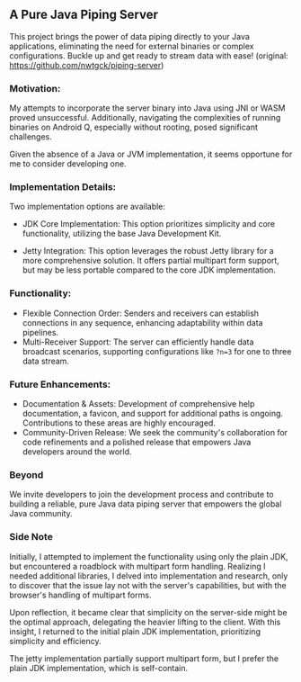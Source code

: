 ## A Pure Java Piping Server

This project brings the power of data piping directly to your Java applications, eliminating the need for external binaries or complex configurations. Buckle up and get ready to stream data with ease! (original: https://github.com/nwtgck/piping-server)


### Motivation:
My attempts to incorporate the server binary into Java using JNI or WASM proved unsuccessful. Additionally, navigating the complexities of running binaries on Android Q, especially without rooting, posed significant challenges.

Given the absence of a Java or JVM implementation, it seems opportune for me to consider developing one.

### Implementation Details:
Two implementation options are available:
* JDK Core Implementation: This option prioritizes simplicity and core functionality, utilizing the base Java Development Kit.

* Jetty Integration: This option leverages the robust Jetty library for a more comprehensive solution. It offers partial multipart form support, but may be less portable compared to the core JDK implementation.

### Functionality:

* Flexible Connection Order: Senders and receivers can establish connections in any sequence, enhancing adaptability within data pipelines.
* Multi-Receiver Support: The server can efficiently handle data broadcast scenarios, supporting configurations like `?n=3` for one to three data stream.

### Future Enhancements:
* Documentation & Assets: Development of comprehensive help documentation, a favicon, and support for additional paths is ongoing. Contributions to these areas are highly encouraged.
* Community-Driven Release: We seek the community's collaboration for code refinements and a polished release that empowers Java developers around the world.

### Beyond
We invite developers to join the development process and contribute to building a reliable, pure Java data piping server that empowers the global Java community.


### Side Note
Initially, I attempted to implement the functionality using only the plain JDK, but encountered a roadblock with multipart form handling. Realizing I needed additional libraries, I delved into implementation and research, only to discover that the issue lay not with the server's capabilities, but with the browser's handling of multipart forms.

Upon reflection, it became clear that simplicity on the server-side might be the optimal approach, delegating the heavier lifting to the client. With this insight, I returned to the initial plain JDK implementation, prioritizing simplicity and efficiency.

The jetty implementation partially support multipart form, but I prefer the plain JDK implementation, which is self-contain.





